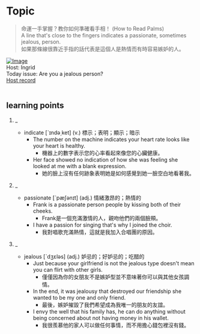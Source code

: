 # Topic

> 命運一手掌握？教你如何準確看手相！ (How to Read Palms) <br>
> A line that's close to the fingers indicates a passionate, sometimes jealous, person.  <br>
> 如果那條線很靠近手指的話代表是這個人是熱情而有時容易嫉妒的人。 <br>

[![Image](https://cdn.voicetube.com/assets/thumbnails/oQUBRP2Uyio.jpg)](https://www.youtube.com/embed/oQUBRP2Uyio?rel=0&showinfo=0&cc_load_policy=0&controls=1&autoplay=1&iv_load_policy=3&playsinline=1&wmode=transparent&start=45&end=51&enablejsapi=1&origin=https://tw.voicetube.com&widgetid=1)<br>
Host: Ingrid
<br>Today issue: Are you a jealous person?
<br>
[Host record](https://cdn.voicetube.com/tmp/everyday_records/ingrid.wang_vt_50297/3205.mp3)
<br><br>
## learning points
1. _
	* indicate [ˋɪndə͵ket] (v.) 標示；表明；顯示；暗示
		- The number on the machine indicates your heart rate looks like your heart is healthy.
			+ 機器上的數字表示您的心率看起來像您的心臟健康。
		- Her face showed no indication of how she was feeling she looked at me with a blank expression.
			+ 她的臉上沒有任何跡象表明她是如何感覺到她一臉空白地看著我。

2. _
	* passionate [ˋpæʃənɪt] (adj.) 情緒激昂的；熱情的
		- Frank is a passionate person people by kissing both of their cheeks.
			+ Frank是一個充滿激情的人，親吻他們的兩個臉頰。
		- I have a passion for singing that's why I joined the choir.
			+ 我對唱歌充滿熱情，這就是我加入合唱團的原因。

3. _
	* jealous [ˋdʒɛləs] (adj.) 妒忌的；好妒忌的；吃醋的
		- Just because your girlfriend is not the jealous type doesn't mean you can flirt with other girls.
			+ 僅僅因為你的女朋友不是嫉妒型並不意味著你可以與其他女孩調情。
		- In the end, it was jealousy that destroyed our friendship she wanted to be my one and only friend.
			+ 最後，嫉妒摧毀了我們希望成為我唯一的朋友的友誼。
		- I envy the well that his family has, he can do anything without being concerned about not having money in his wallet.
			+ 我很羨慕他的家人可以做任何事情，而不用擔心錢包裡沒有錢。
